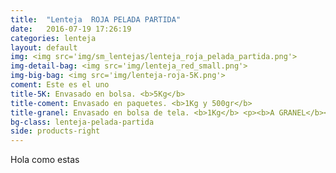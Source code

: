 ```yaml
---
title:  "Lenteja  ROJA PELADA PARTIDA"
date:   2016-07-19 17:26:19
categories: lenteja
layout: default
img: <img src='img/sm_lentejas/lenteja_roja_pelada_partida.png'>
img-detail-bag: <img src='img/lenteja_red_small.png'>
img-big-bag: <img src='img/lenteja-roja-5K.png'>
coment: Este es el uno
title-5K: Envasado en bolsa. <b>5Kg</b>
title-coment: Envasado en paquetes. <b>1Kg y 500gr</b>
title-granel: Envasado en bolsa de tela. <b>1Kg</b> <p><b>A GRANEL</b><br> Envasado en bolsa de <b>10Kg, 25Kg</b> 
bg-class: lenteja-pelada-partida 
side: products-right
---
```


Hola como estas